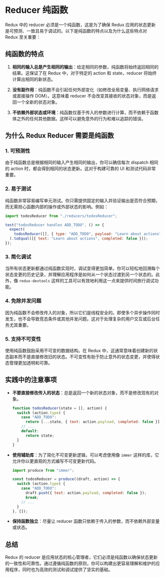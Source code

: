 # Reducer 纯函数

Redux 中的 reducer 必须是一个纯函数，这是为了确保 Redux 应用的状态更新是可预测、一致且易于调试的。以下是纯函数的特点以及为什么这些特点对 Redux 至关重要：

## 纯函数的特点

1. **相同的输入总是产生相同的输出**：给定相同的参数，纯函数将始终返回相同的结果。这保证了在 Redux 中，对于特定的 action 和 state，reducer 将始终计算出相同的新状态。

2. **没有副作用**：纯函数不会引起任何外部变化（如修改全局变量、执行网络请求或直接操作 DOM）。这意味着 reducer 不会改变其接收的状态对象，而是返回一个全新的状态对象。

3. **不依赖外部状态或环境**：纯函数仅基于传入的参数进行计算，而不依赖于函数体之外的任何其他数据。这样可以避免意外的行为和难以追踪的错误。

## 为什么 Redux Reducer 需要是纯函数

### 1. 可预测性

由于纯函数总是根据相同的输入产生相同的输出，你可以确信每次 dispatch 相同的 action 时，都会得到相同的状态更新。这对于构建可靠的 UI 和测试代码非常重要。

### 2. 易于测试

纯函数非常容易编写单元测试。你只需提供固定的输入并验证输出是否符合预期，而无需担心函数内部的操作或外部状态的影响。例如：

```javascript
import todosReducer from "./reducers/todosReducer";

test("todosReducer handles ADD_TODO", () => {
  expect(
    todosReducer([], { type: "ADD_TODO", payload: "Learn about actions" })
  ).toEqual([{ text: "Learn about actions", completed: false }]);
});
```

### 3. 简化调试

当所有状态更新都通过纯函数实现时，调试变得更加简单。你可以轻松地回溯每个状态变更的历史记录，并理解应用程序是如何从一个状态过渡到另一个状态的。此外，像 `redux-devtools` 这样的工具可以有效地利用这一点来提供时间旅行调试功能。

### 4. 免除并发问题

因为纯函数不会修改传入的对象，所以它们是线程安全的。即使多个异步操作同时发生，也不会导致竞态条件或其他并发问题。这对于处理复杂的用户交互或后台任务尤其重要。

### 5. 支持不可变性

使用纯函数鼓励采用不可变的数据结构。在 Redux 中，这通常意味着创建新的状态副本而不是直接修改旧的状态。不可变性有助于防止意外的状态变更，并使得状态管理更加透明和可靠。

## 实践中的注意事项

- **不要直接修改传入的状态**：总是返回一个新的状态对象，而不是修改现有的对象。

  ```javascript
  function todosReducer(state = [], action) {
    switch (action.type) {
      case "ADD_TODO":
        return [...state, { text: action.payload, completed: false }];
      // ...
      default:
        return state;
    }
  }
  ```

- **使用辅助库**：为了简化不可变更新逻辑，可以考虑使用像 `immer` 这样的库，它允许你以更直观的方式编写不可变更新代码。

  ```javascript
  import produce from "immer";

  const todosReducer = produce((draft, action) => {
    switch (action.type) {
      case "ADD_TODO":
        draft.push({ text: action.payload, completed: false });
        break;
      // ...
    }
  }, []);
  ```

- **保持函数独立**：尽量让 reducer 函数只依赖于传入的参数，而不依赖外部变量或状态。

## 总结

Redux 的 reducer 是应用状态的核心管理者，它们必须是纯函数以确保状态更新的一致性和可靠性。通过遵循纯函数的原则，你可以构建出更容易理解和维护的应用程序，同时也为高效的测试和调试提供了坚实的基础。
